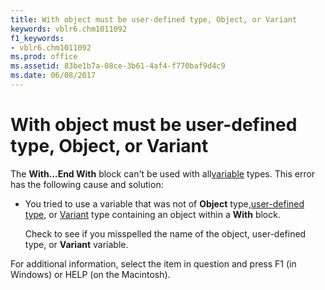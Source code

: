 ```yaml
---
title: With object must be user-defined type, Object, or Variant
keywords: vblr6.chm1011092
f1_keywords:
- vblr6.chm1011092
ms.prod: office
ms.assetid: 83be1b7a-08ce-3b61-4af4-f770baf9d4c9
ms.date: 06/08/2017
---
```



# With object must be user-defined type, Object, or Variant

The  **With...End With** block can't be used with all[variable](vbe-glossary.md) types. This error has the following cause and solution:



- You tried to use a variable that was not of  **Object** type,[user-defined type](vbe-glossary.md), or [Variant](vbe-glossary.md) type containing an object within a **With** block.
    
    Check to see if you misspelled the name of the object, user-defined type, or  **Variant** variable.
    

For additional information, select the item in question and press F1 (in Windows) or HELP (on the Macintosh).

